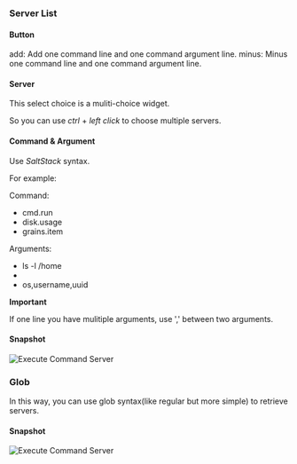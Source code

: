### Server List

#### Button

add: Add one command line and one command argument line.
minus: Minus one command line and one command argument line.

#### Server

This select choice is a muliti-choice widget.

So you can use *ctrl* + *left click* to choose multiple servers.

#### Command & Argument

Use *SaltStack* syntax.

For example:

Command: 
- cmd.run
- disk.usage
- grains.item

Arguments: 
- ls -l /home
- 
- os,username,uuid

**Important**

If one line you have mulitiple arguments, use ',' between two arguments.

#### Snapshot

![Execute Command Server](https://raw.githubusercontent.com/MiracleYoung/MiracleOps/master/static/images/doc/doc_mo_deploy_execute_command_server.png)

### Glob

In this way, you can use glob syntax(like regular but more simple) to retrieve servers.

#### Snapshot

![Execute Command Server](https://raw.githubusercontent.com/MiracleYoung/MiracleOps/master/static/images/doc/doc_mo_deploy_execute_command_glob.png)
